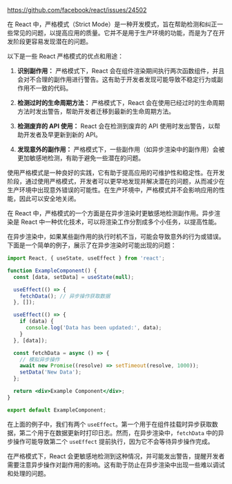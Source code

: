 https://github.com/facebook/react/issues/24502

在 React 中，严格模式（Strict Mode）是一种开发模式，旨在帮助检测和纠正一些常见的问题，以提高应用的质量。它并不是用于生产环境的功能，而是为了在开发阶段更容易发现潜在的问题。

以下是一些 React 严格模式的优点和用途：

1. **识别副作用：** 严格模式下，React 会在组件渲染期间执行两次函数组件，并且会对不合理的副作用进行警告。这有助于开发者发现可能导致不稳定行为或副作用不一致的代码。

2. **检测过时的生命周期方法：** 严格模式下，React 会在使用已经过时的生命周期方法时发出警告，帮助开发者迁移到最新的生命周期方法。

3. **检测废弃的 API 使用：** React 会在检测到废弃的 API 使用时发出警告，以帮助开发者及早更新到新的 API。

4. **发现意外的副作用：** 严格模式下，一些副作用（如异步渲染中的副作用）会被更加敏感地检测，有助于避免一些潜在的问题。

使用严格模式是一种良好的实践，它有助于提高应用的可维护性和稳定性。在开发阶段，通过使用严格模式，开发者可以更早地发现并解决潜在的问题，从而减少在生产环境中出现意外错误的可能性。在生产环境中，严格模式并不会影响应用的性能，因此可以安全地关闭。


在 React 中，严格模式的一个方面是在异步渲染时更敏感地检测副作用。异步渲染是 React 中一种优化技术，可以将渲染工作分割成多个小任务，以提高性能。

在异步渲染中，如果某些副作用的执行时机不当，可能会导致意外的行为或错误。下面是一个简单的例子，展示了在异步渲染时可能出现的问题：

```jsx
import React, { useState, useEffect } from 'react';

function ExampleComponent() {
  const [data, setData] = useState(null);

  useEffect(() => {
    fetchData(); // 异步操作获取数据
  }, []);

  useEffect(() => {
    if (data) {
      console.log('Data has been updated:', data);
    }
  }, [data]);

  const fetchData = async () => {
    // 模拟异步操作
    await new Promise((resolve) => setTimeout(resolve, 1000));
    setData('New Data');
  };

  return <div>Example Component</div>;
}

export default ExampleComponent;
```

在上面的例子中，我们有两个 `useEffect`。第一个用于在组件挂载时异步获取数据，第二个用于在数据更新时打印日志。然而，在异步渲染中，`fetchData` 中的异步操作可能导致第二个 `useEffect` 提前执行，因为它不会等待异步操作完成。

在严格模式下，React 会更敏感地检测到这种情况，并可能发出警告，提醒开发者需要注意异步操作对副作用的影响。这有助于防止在异步渲染中出现一些难以调试和处理的问题。